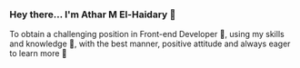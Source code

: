 ### Hey there... I'm Athar M El-Haidary 👸

<!--
**asar17/asar17** is a ✨ _special_ ✨ repository because its `README.md` (this file) appears on your GitHub profile.

Here are some ideas to get you started: 
 
--> To obtain a challenging position in Front-end Developer 🥰, using my skills and knowledge 💬, with the best manner, positive attitude and always eager to learn more 💪
